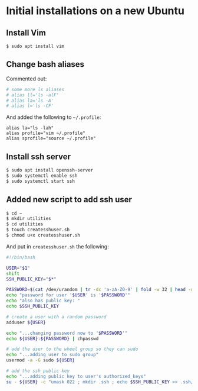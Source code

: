 # Initial installations on a new Ubuntu

## Install Vim

```
$ sudo apt install vim
```

## Change bash aliases

Commented out:

```bash
# some more ls aliases
# alias ll='ls -alF'
# alias la='ls -A'
# alias l='ls -CF'
```

And added the following to `~/.profile`:

```
alias la="ls -lah"
alias profile="vim ~/.profile"
alias sprofile="source ~/.profile"
```

## Install ssh server

```bash
$ sudo apt install openssh-server
$ sudo systemctl enable ssh
$ sudo systemctl start ssh
```

## Added new script to add ssh user

```bash
$ cd ~
$ mkdir utilities
$ cd utilities
$ touch createsshuser.sh
$ chmod u+x createsshuser.sh
```

And put in `createsshuser.sh` the following:

```bash
#!/bin/bash

USER="$1"
shift
SSH_PUBLIC_KEY="$*"

PASSWORD=$(cat /dev/urandom | tr -dc 'a-zA-Z0-9' | fold -w 32 | head -n 1)
echo "password for user '$USER' is '$PASSWORD'"
echo "also has public key: "
echo $SSH_PUBLIC_KEY

# create a user with a random password
adduser ${USER}

echo "...changing password now to '$PASSWORD'"
echo ${USER}:${PASSWORD} | chpasswd

# add the user to the wheel group so they can sudo
echo "...adding user to sudo group"
usermod -a -G sudo ${USER}

# add the ssh public key
echo "...adding public key to user's authorized_keys"
su - ${USER} -c "umask 022 ; mkdir .ssh ; echo $SSH_PUBLIC_KEY >> .ssh/authorised_keys"
```


